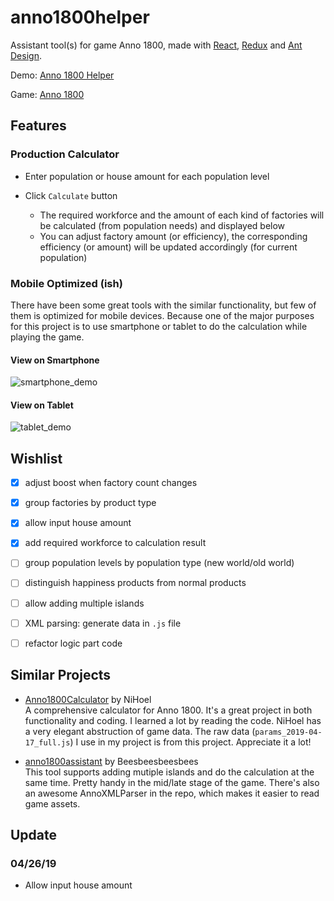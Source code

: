 # anno1800helper
Assistant tool(s) for game Anno 1800, made with [React](https://reactjs.org/), [Redux](https://redux.js.org/) and [Ant Design](https://ant.design/).

Demo: [Anno 1800 Helper](http://blog.glkwhr.com/anno1800helper/)

Game: [Anno 1800](https://www.ubisoft.com/en-us/game/anno-1800/)


## Features
### Production Calculator
- Enter population or house amount for each population level

- Click `Calculate` button
  - The required workforce and the amount of each kind of factories will be calculated (from population needs) and displayed below
  - You can adjust factory amount (or efficiency), the corresponding efficiency (or amount) will be updated accordingly (for current population)

### Mobile Optimized (ish)
There have been some great tools with the similar functionality, but few of them is optimized for mobile devices. Because one of the major purposes for this project is to use smartphone or tablet to do the calculation while playing the game.

#### View on Smartphone
![smartphone_demo](https://user-images.githubusercontent.com/4232536/56857177-66bbd800-691f-11e9-8ffd-8a581eb9a145.gif)

#### View on Tablet
![tablet_demo](https://user-images.githubusercontent.com/4232536/56857197-720f0380-691f-11e9-95d0-2c8cf4e2b93b.gif)  
  

## Wishlist
- [x] adjust boost when factory count changes

- [x] group factories by product type

- [x] allow input house amount

- [x] add required workforce to calculation result

- [ ] group population levels by population type (new world/old world)

- [ ] distinguish happiness products from normal products

- [ ] allow adding multiple islands

- [ ] XML parsing: generate data in `.js` file

- [ ] refactor logic part code


## Similar Projects
- [Anno1800Calculator](https://github.com/NiHoel/Anno1800Calculator) by NiHoel  
  A comprehensive calculator for Anno 1800. It's a great project in both functionality and coding. I learned a lot by reading the code. NiHoel has a very elegant abstruction of game data. The raw data (`params_2019-04-17_full.js`) I use in my project is from this project. Appreciate it a lot!

- [anno1800assistant](https://github.com/Beesbeesbeesbees/anno1800assistant) by Beesbeesbeesbees  
  This tool supports adding mutiple islands and do the calculation at the same time. Pretty handy in the mid/late stage of the game. There's also an awesome AnnoXMLParser in the repo, which makes it easier to read game assets.


## Update
### 04/26/19
- Allow input house amount  

